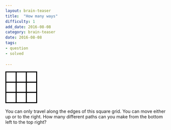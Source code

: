 ```yaml
---
layout: brain-teaser
title:  "How many ways"
difficulty: 1
add_date: 2016-08-08
category: brain-teaser
date: 2016-08-08
tags:
- question
- solved

---
```


<img src="square-grid.png" style="width:100px"/>

You can only travel along the edges of this square grid.  You can move either up or to the right.  How many different paths can you make from the bottom left to the top right?

